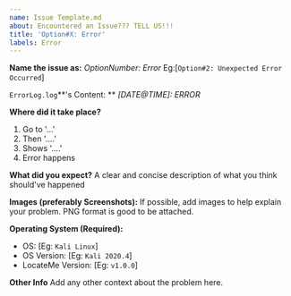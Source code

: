 ```yaml
---
name: Issue Template.md
about: Encountered an Issue??? TELL US!!!
title: 'Option#X: Error'
labels: Error
---
```


**Name the issue as:** _OptionNumber: Error_ Eg:[`Option#2: Unexpected Error Occurred`]

`ErrorLog.log`**'s Content: **
_[DATE@TIME]: ERROR_

**Where did it take place?**
1. Go to '...'
2. Then '....'
3. Shows '....'
4. Error happens

**What did you expect?**
A clear and concise description of what you think should've happened

**Images (preferably Screenshots):**
If possible, add images to help explain your problem. PNG format is good to be attached.

**Operating System (Required):**
 - OS: [Eg: `Kali Linux`]
 - OS Version: [Eg: `Kali 2020.4`]
 - LocateMe Version: [Eg: `v1.0.0`]

**Other Info**
Add any other context about the problem here.
